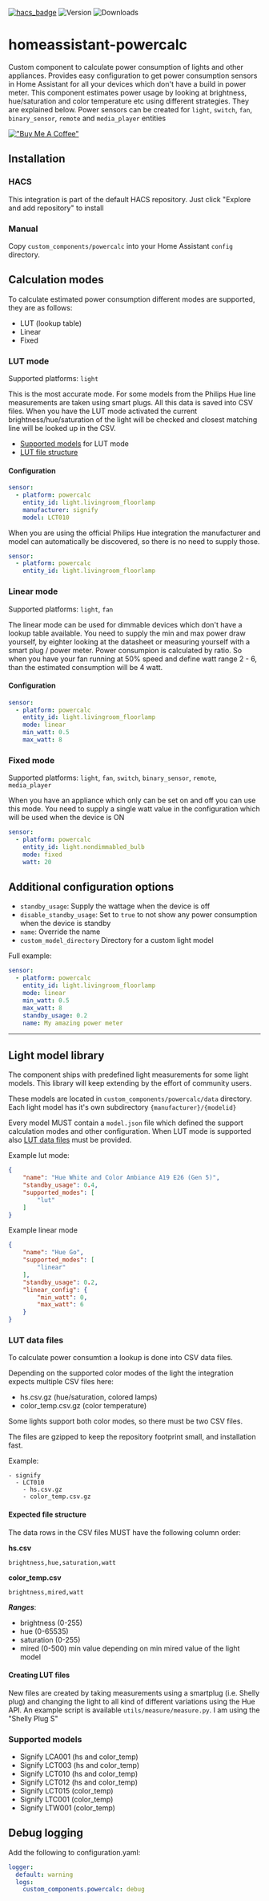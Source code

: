 [![hacs_badge](https://img.shields.io/badge/HACS-Default-orange.svg)](https://github.com/custom-components/hacs)
![Version](https://img.shields.io/github/v/release/bramstroker/homeassistant-powercalc)
![Downloads](https://img.shields.io/github/downloads/bramstroker/homeassistant-powercalc/total)

# homeassistant-powercalc
Custom component to calculate power consumption of lights and other appliances.
Provides easy configuration to get power consumption sensors in Home Assistant for all your devices which don't have a build in power meter.
This component estimates power usage by looking at brightness, hue/saturation and color temperature etc using different strategies. They are explained below.
Power sensors can be created for `light`, `switch`, `fan`, `binary_sensor`, `remote` and `media_player` entities 

[!["Buy Me A Coffee"](https://www.buymeacoffee.com/assets/img/custom_images/orange_img.png)](https://www.buymeacoffee.com/bramski)

## Installation

### HACS
This integration is part of the default HACS repository. Just click "Explore and add repository" to install

### Manual
Copy `custom_components/powercalc` into your Home Assistant `config` directory.


## Calculation modes

To calculate estimated power consumption different modes are supported, they are as follows:
- LUT (lookup table)
- Linear
- Fixed

### LUT mode
Supported platforms: `light`

This is the most accurate mode.
For some models from the Philips Hue line measurements are taken using smart plugs. All this data is saved into CSV files. When you have the LUT mode activated the current brightness/hue/saturation of the light will be checked and closest matching line will be looked up in the CSV.
- [Supported models](#supported-models) for LUT mode
- [LUT file structure](#lut-data-files)

#### Configuration

```yaml
sensor:
  - platform: powercalc
    entity_id: light.livingroom_floorlamp
    manufacturer: signify
    model: LCT010
```

When you are using the official Philips Hue integration the manufacturer and model can automatically be discovered, so there is no need to supply those.

```yaml
sensor:
  - platform: powercalc
    entity_id: light.livingroom_floorlamp
```

### Linear mode
Supported platforms: `light`, `fan`

The linear mode can be used for dimmable devices which don't have a lookup table available.
You need to supply the min and max power draw yourself, by eighter looking at the datasheet or measuring yourself with a smart plug / power meter.
Power consumpion is calculated by ratio. So when you have your fan running at 50% speed and define watt range 2 - 6, than the estimated consumption will be 4 watt.

#### Configuration

```yaml
sensor:
  - platform: powercalc
    entity_id: light.livingroom_floorlamp
    mode: linear
    min_watt: 0.5
    max_watt: 8
```

### Fixed mode
Supported platforms: `light`, `fan`, `switch`, `binary_sensor`, `remote`, `media_player`

When you have an appliance which only can be set on and off you can use this mode.
You need to supply a single watt value in the configuration which will be used when the device is ON

```yaml
sensor:
  - platform: powercalc
    entity_id: light.nondimmabled_bulb
    mode: fixed
    watt: 20
```

## Additional configuration options

- `standby_usage`: Supply the wattage when the device is off
- `disable_standby_usage`: Set to `true` to not show any power consumption when the device is standby
- `name`: Override the name
- `custom_model_directory` Directory for a custom light model

Full example:

```yaml
sensor:
  - platform: powercalc
    entity_id: light.livingroom_floorlamp
    mode: linear
    min_watt: 0.5
    max_watt: 8
    standby_usage: 0.2
    name: My amazing power meter
```

<hr>

## Light model library

The component ships with predefined light measurements for some light models.
This library will keep extending by the effort of community users.

These models are located in `custom_components/powercalc/data` directory.
Each light model has it's own subdirectory `{manufacturer}/{modelid}`

Every model MUST contain a `model.json` file which defined the support calculation modes and other configuration.
When LUT mode is supported also [LUT data files](#lut-data-files) must be provided.

Example lut mode:

```json
{
    "name": "Hue White and Color Ambiance A19 E26 (Gen 5)",
    "standby_usage": 0.4,
    "supported_modes": [
        "lut"
    ]
}
```

Example linear mode

```json
{
    "name": "Hue Go",
    "supported_modes": [
        "linear"
    ],
    "standby_usage": 0.2,
    "linear_config": {
        "min_watt": 0,
        "max_watt": 6
    }
}
```

### LUT data files

To calculate power consumtion a lookup is done into CSV data files.

Depending on the supported color modes of the light the integration expects multiple CSV files here:
 - hs.csv.gz (hue/saturation, colored lamps)
 - color_temp.csv.gz (color temperature)

Some lights support both color modes, so there must be two CSV files.

The files are gzipped to keep the repository footprint small, and installation fast.

Example:

```
- signify
  - LCT010
    - hs.csv.gz
    - color_temp.csv.gz
```

#### Expected file structure

The data rows in the CSV files MUST have the following column order:

**hs.csv**
```csv
brightness,hue,saturation,watt
```

**color_temp.csv**
```csv
brightness,mired,watt
```

***Ranges***:
- brightness (0-255)
- hue (0-65535)
- saturation (0-255)
- mired (0-500)  min value depending on min mired value of the light model

#### Creating LUT files

New files are created by taking measurements using a smartplug (i.e. Shelly plug) and changing the light to all kind of different variations using the Hue API.
An example script is available `utils/measure/measure.py`.
I am using the "Shelly Plug S"

### Supported models
- Signify LCA001 (hs and color_temp)
- Signify LCT003 (hs and color_temp)
- Signify LCT010 (hs and color_temp)
- Signify LCT012 (hs and color_temp)
- Signify LCT015 (color_temp)
- Signify LTC001 (color_temp)
- Signify LTW001 (color_temp)

## Debug logging

Add the following to configuration.yaml:

```yaml
logger:
  default: warning
  logs:
    custom_components.powercalc: debug
```
